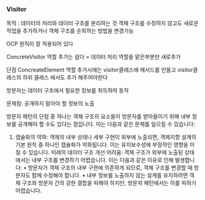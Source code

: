 ### Visitor

목적 : 데이터의 처리와 데이터 구조를 분리하는 것
객체 구조를 수정하지 않고도 새로운 작업을 추가하거나 객체 구조를 순회하는 방법을 변경가능

OCP 원칙이 잘 적용되어 있다

ConcreteVisitor 역할 추가는 쉽다 = 데이터 처리 역할을 맡은부분만 새로추가

단점
ConcreateElement 역할 추가시에는
visitor클래스에 메서드를 만들고 visitor클래스의 하위 클래스 에서도 추가 해주어야한다

방문자는 데이터 구조에서 필요한 정보를 취득하여 동작

문제점: 공개하지 말아야 할 정보의 노출

방문자 패턴의 단점 중 하나는 객체 구조의 요소들이 방문자를 받아들이기 위해 내부 정보를 공개해야 할 수도 있다는 점입니다. 이는 다음과 같은 문제를 일으킬 수 있습니다:

1.	캡슐화의 약화: 객체의 내부 상태나 세부 구현이 외부에 노출되면, 객체지향 설계의 기본 원칙 중 하나인 캡슐화가 약화됩니다. 이는 유지보수성에 부정적인 영향을 미칠 수 있습니다.
미래의 데이터 구조 개선 어려움: 객체 구조가 외부에 노출된 상태에서는 내부 구조를 변경하기 어렵습니다. 이는 다음과 같은 이유로 인해 발생합니다:
	•	방문자가 객체 구조의 내부 구현에 의존하게 되므로, 객체 구조를 변경할 때 방문자도 함께 수정해야 합니다.
	•	내부 정보를 노출하지 않는 설계를 유지하려면 객체 구조와 방문자 간의 강한 결합을 피해야 하지만, 방문자 패턴에서는 이를 피하기 어렵습니다.